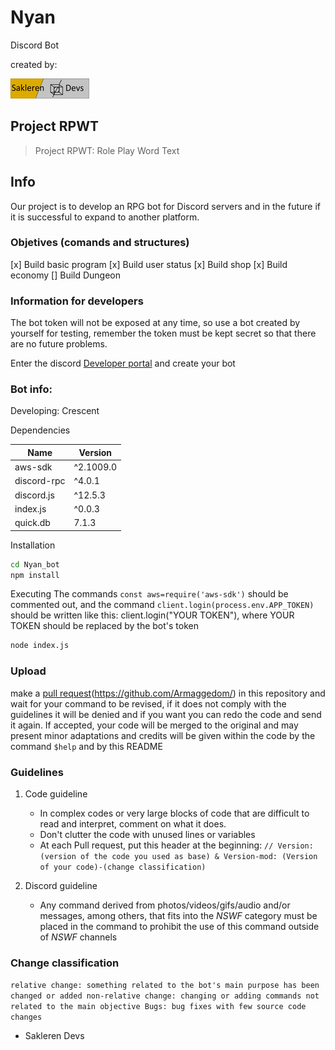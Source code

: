 # Nyan
Discord Bot

created by: 

[![N|Solid](Sakleren_logo.png)](https://github.com/Armaggedom/)

## Project RPWT
> Project RPWT:
> Role
> Play
> Word
> Text

## Info

Our project is to develop an RPG bot for Discord servers and in the future if it is successful to expand to another platform.

### Objetives (comands and structures)
[x] Build basic program
[x] Build user status 
[x] Build shop
[x] Build economy
[] Build Dungeon


### Information for developers
The bot token will not be exposed at any time, so use a bot created by yourself for testing, remember the token must be kept secret so that there are no future problems.

Enter the discord [Developer portal](https://discord.com/developers/applications) and create your bot

### Bot info:
Developing: Crescent

Dependencies

| Name | Version |
|------|---------|
| aws-sdk | ^2.1009.0 |
| discord-rpc | ^4.0.1 |
| discord.js | ^12.5.3 |
| index.js | ^0.0.3|
| quick.db | 7.1.3 |

Installation

```sh
cd Nyan_bot
npm install
```

Executing
The commands `const aws=require('aws-sdk')` should be commented out, and the command `client.login(process.env.APP_TOKEN)` should be written like this: client.login("YOUR TOKEN"), where YOUR TOKEN should be replaced by the bot's token

```sh
node index.js
```

### Upload
make a [pull request](https://github.com/Armaggedom/Nyan/pulls)(https://github.com/Armaggedom/) in this repository and wait for your command to be revised, if it does not comply with the guidelines it will be denied and if you want you can redo the code and send it again. If accepted, your code will be merged to the original and may present minor adaptations and credits will be given within the code by the command `$help` and by this README

### Guidelines

1. Code guideline
	- In complex codes or very large blocks of code that are difficult to read and interpret, comment on what it does.
	- Don't clutter the code with unused lines or variables
	- At each Pull request, put this header at the beginning: `// Version: (version of the code you used as base) & Version-mod: (Version of your code)-(change classification)`

2. Discord guideline
	- Any command derived from photos/videos/gifs/audio and/or messages, among others, that fits into the *NSWF* category must be placed in the command to prohibit the use of this command outside of *NSWF* channels

### Change classification
`
relative change: something related to the bot's main purpose has been changed or added
non-relative change: changing or adding commands not related to the main objective
Bugs: bug fixes with few source code changes
`

- Sakleren Devs